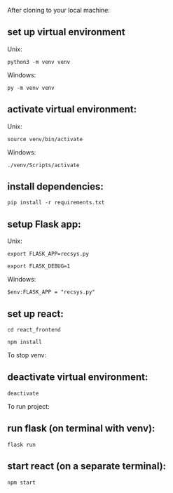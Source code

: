 After cloning to your local machine:

## set up virtual environment
Unix:

    python3 -m venv venv

Windows:

    py -m venv venv

## activate virtual environment: 
Unix:

    source venv/bin/activate

Windows:

    ./venv/Scripts/activate

## install dependencies: 
    pip install -r requirements.txt

## setup Flask app: 
Unix:

    export FLASK_APP=recsys.py

    export FLASK_DEBUG=1

Windows:

    $env:FLASK_APP = "recsys.py"

## set up react:

    cd react_frontend
	
    npm install

To stop venv:
## deactivate virtual environment:
    deactivate
	
To run project:
## run flask (on terminal with venv):

	flask run
	
## start react (on a separate terminal):

	npm start
